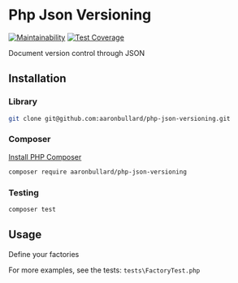 # Php Json Versioning
[![Maintainability](https://api.codeclimate.com/v1/badges/0df0a9dc08cd321aeb13/maintainability)](https://codeclimate.com/github/aaronbullard/factory-biscuit/maintainability)
[![Test Coverage](https://api.codeclimate.com/v1/badges/0df0a9dc08cd321aeb13/test_coverage)](https://codeclimate.com/github/aaronbullard/factory-biscuit/test_coverage)

Document version control through JSON

## Installation

### Library

```bash
git clone git@github.com:aaronbullard/php-json-versioning.git
```

### Composer

[Install PHP Composer](https://getcomposer.org/doc/00-intro.md)

```bash
composer require aaronbullard/php-json-versioning
```

### Testing

```bash
composer test
```

## Usage

Define your factories



For more examples, see the tests: `tests\FactoryTest.php`